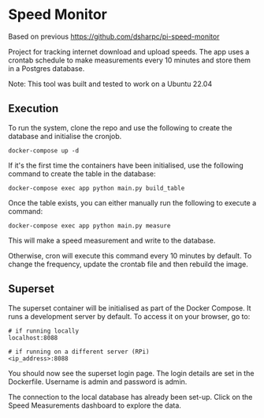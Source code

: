 # Speed Monitor
Based on previous https://github.com/dsharpc/pi-speed-monitor

Project for tracking internet download and upload speeds. The app uses a crontab schedule to make measurements every 10 minutes and store them in a Postgres database.

Note: This tool was built and tested to work on a Ubuntu 22.04

## Execution

To run the system, clone the repo and use the following to create the database and initialise the cronjob.

```
docker-compose up -d
```

If it's the first time the containers have been initialised, use the following command to create the table in the database:

```
docker-compose exec app python main.py build_table
```

Once the table exists, you can either manually run the following to execute a command:

```
docker-compose exec app python main.py measure
```

This will make a speed measurement and write to the database.

Otherwise, cron will execute this command every 10 minutes by default. To change the frequency, update the crontab file and then rebuild the image.

## Superset

The superset container will be initialised as part of the Docker Compose. It runs a development server by default. To access it on your browser, go to:

```
# if running locally
localhost:8088

# if running on a different server (RPi)
<ip_address>:8088
```

You should now see the superset login page. The login details are set in the Dockerfile. Username is admin and password is admin.

The connection to the local database has already been set-up. Click on the Speed Measurements dashboard to explore the data.